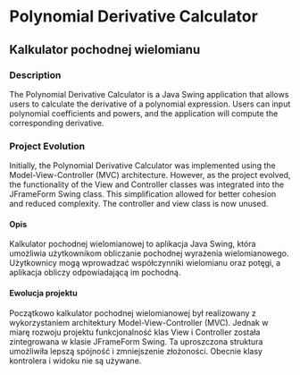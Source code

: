 # Polynomial Derivative Calculator
## Kalkulator pochodnej wielomianu

### Description
The Polynomial Derivative Calculator is a Java Swing application that allows users to calculate the derivative of a polynomial expression. Users can input polynomial coefficients and powers, and the application will compute the corresponding derivative.

### Project Evolution
Initially, the Polynomial Derivative Calculator was implemented using the Model-View-Controller (MVC) architecture. However, as the project evolved, the functionality of the View and Controller classes was integrated into the JFrameForm Swing class. This simplification allowed for better cohesion and reduced complexity.
The controller and view class is now unused.

#### Opis
Kalkulator pochodnej wielomianowej to aplikacja Java Swing, która umożliwia użytkownikom obliczanie pochodnej wyrażenia wielomianowego. Użytkownicy mogą wprowadzać współczynniki wielomianu oraz potęgi, a aplikacja obliczy odpowiadającą im pochodną.

#### Ewolucja projektu
Początkowo kalkulator pochodnej wielomianowej był realizowany z wykorzystaniem architektury Model-View-Controller (MVC). Jednak w miarę rozwoju projektu funkcjonalność klas View i Controller została zintegrowana w klasie JFrameForm Swing. Ta uproszczona struktura umożliwiła lepszą spójność i zmniejszenie złożoności. Obecnie klasy kontrolera i widoku nie są używane.
